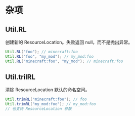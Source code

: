 # 杂项

## Util.RL

创建新的 ResourceLocation。失败返回 null，而不是抛出异常。

```java
Util.RL("foo"); // minecraft:foo
Util.RL("foo", "my_mod"); // my_mod:foo
Util.RL("minecraft:foo", "my_mod"); // minecraft:foo
```

## Util.trilRL

清除 ResourceLocation 默认的命名空间。

```java
Util.trimRL("minecraft:foo"); // foo
Util.trimRL("my_mod:foo"); // my_mod:foo
// 也支持 ResourceLocation 参数
```

